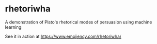 # rhetoriwha
A demonstration of Plato's rhetorical modes of persuasion using machine learning

See it in action at https://www.emojiency.com/rhetoriwha/
